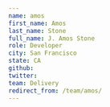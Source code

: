 ```yaml
---
name: amos
first_name: Amos
last_name: Stone
full_name: J. Amos Stone
role: Developer
city: San Francisco
state: CA
github: 
twitter: 
team: Delivery
redirect_from: /team/amos/
---
```

